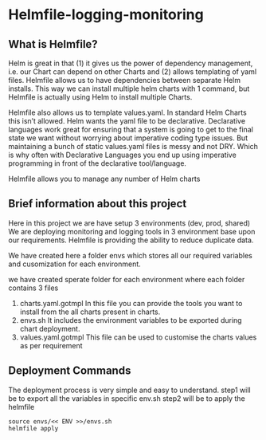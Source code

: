 # Helmfile-logging-monitoring

## What is Helmfile?
Helm is great in that (1) it gives us the power of dependency management, i.e. our Chart can depend on other Charts and (2) allows templating of yaml files.  Helmfile allows us to have dependencies between separate Helm installs.  This way we can install multiple helm charts with 1 command, but Helmfile is actually using Helm to install multiple Charts.  

Helmfile also allows us to template values.yaml.  In standard Helm Charts this isn’t allowed.  Helm wants the yaml file to be declarative.  Declarative languages work great for ensuring that a system is going to get to the final state we want without worrying about imperative coding type issues.  But maintaining a bunch of static values.yaml files is messy and not DRY.  Which is why often with Declarative Languages you end up using imperative programming in front of the declarative tool/language.

Helmfile allows you to manage any number of Helm charts

## Brief information about this project
Here in this project we are have setup 3 environments (dev, prod, shared)
We are deploying monitoring and logging tools in 3 environment base upon our requirements.
Helmfile is providing the ability to reduce duplicate data.

We have created here a folder envs which stores all our required variables and cusomization for each environment.

we have created sperate folder for each environment where each folder contains 3 files
1. charts.yaml.gotmpl
    In this file you can provide the tools you want to install from the all charts present in charts.
2. envs.sh
    It includes the environment variables to be exported during chart deployment.
3. values.yaml.gotmpl
    This file can be used to customise the charts values as per requirement

## Deployment Commands
The deployment process is very simple and easy to understand.
step1 will be to export all the variables in specific env.sh
step2 will be to apply the helmfile

``` 
source envs/<< ENV >>/envs.sh
helmfile apply
```
